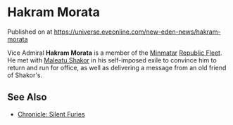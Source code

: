 # Hakram Morata
Published on  at https://universe.eveonline.com/new-eden-news/hakram-morata

Vice Admiral **Hakram Morata** is a member of the [Minmatar](3VbZNIqcUMjhZ8dlSFN8f1) [Republic Fleet](2c4ZwKPnuW6mYkLJ2dGh94). He met with [Maleatu Shakor](3H5EVyO9kiyIUOEELIqOlV) in his self-imposed exile to convince him to return and run for office, as well as delivering a message from an old friend of Shakor's.

See Also
--------
-   [Chronicle: Silent Furies](3yi2BMIz4SFExUpHSDHAA9)
